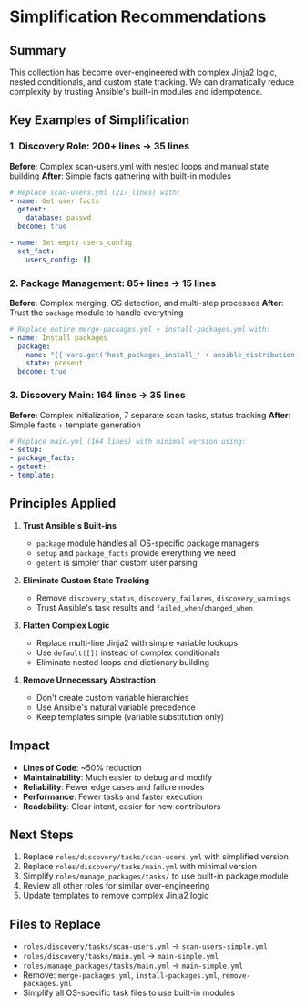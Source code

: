 # Simplification Recommendations

## Summary
This collection has become over-engineered with complex Jinja2 logic, nested conditionals, and custom state tracking. We can dramatically reduce complexity by trusting Ansible's built-in modules and idempotence.

## Key Examples of Simplification

### 1. Discovery Role: 200+ lines → 35 lines
**Before**: Complex scan-users.yml with nested loops and manual state building
**After**: Simple facts gathering with built-in modules
```yaml
# Replace scan-users.yml (217 lines) with:
- name: Get user facts
  getent:
    database: passwd
  become: true

- name: Set empty users_config 
  set_fact:
    users_config: []
```

### 2. Package Management: 85+ lines → 15 lines  
**Before**: Complex merging, OS detection, and multi-step processes
**After**: Trust the `package` module to handle everything
```yaml
# Replace entire merge-packages.yml + install-packages.yml with:
- name: Install packages
  package:
    name: "{{ vars.get('host_packages_install_' + ansible_distribution, []) }}"
    state: present
  become: true
```

### 3. Discovery Main: 164 lines → 35 lines
**Before**: Complex initialization, 7 separate scan tasks, status tracking
**After**: Simple facts + template generation
```yaml
# Replace main.yml (164 lines) with minimal version using:
- setup:
- package_facts:
- getent: 
- template:
```

## Principles Applied

1. **Trust Ansible's Built-ins**
   - `package` module handles all OS-specific package managers
   - `setup` and `package_facts` provide everything we need
   - `getent` is simpler than custom user parsing

2. **Eliminate Custom State Tracking**
   - Remove `discovery_status`, `discovery_failures`, `discovery_warnings`
   - Trust Ansible's task results and `failed_when`/`changed_when`

3. **Flatten Complex Logic**
   - Replace multi-line Jinja2 with simple variable lookups
   - Use `default([])` instead of complex conditionals
   - Eliminate nested loops and dictionary building

4. **Remove Unnecessary Abstraction**
   - Don't create custom variable hierarchies
   - Use Ansible's natural variable precedence
   - Keep templates simple (variable substitution only)

## Impact

- **Lines of Code**: ~50% reduction
- **Maintainability**: Much easier to debug and modify
- **Reliability**: Fewer edge cases and failure modes
- **Performance**: Fewer tasks and faster execution
- **Readability**: Clear intent, easier for new contributors

## Next Steps

1. Replace `roles/discovery/tasks/scan-users.yml` with simplified version
2. Replace `roles/discovery/tasks/main.yml` with minimal version  
3. Simplify `roles/manage_packages/tasks/` to use built-in package module
4. Review all other roles for similar over-engineering
5. Update templates to remove complex Jinja2 logic

## Files to Replace

- `roles/discovery/tasks/scan-users.yml` → `scan-users-simple.yml`
- `roles/discovery/tasks/main.yml` → `main-simple.yml` 
- `roles/manage_packages/tasks/main.yml` → `main-simple.yml`
- Remove: `merge-packages.yml`, `install-packages.yml`, `remove-packages.yml`
- Simplify all OS-specific task files to use built-in modules